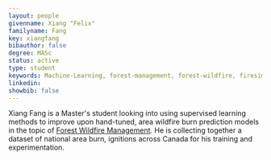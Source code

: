 ```yaml
---
layout: people
givenname: Xiang "Felix"
familyname: Fang
key: xiangfang
bibauthor: false
degree: MASc
status: active
type: student
keywords: Machine-Learning, forest-management, forest-wildfire, firesim, proj-forestfire, supervised-learning
linkedin:
showbib: false
---
```


Xiang Fang is a Master's student looking into using supervised learning methods to improve upon hand-tuned, area wildfire burn prediction models in the topic of [Forest Wildfire Management](forest-wildfire). He is collecting together a dataset of national area burn, ignitions across Canada for his training and experimentation. 

